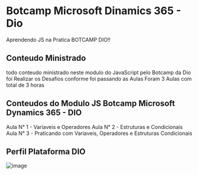 # Botcamp Microsoft Dinamics 365 - Dio
Aprendendo JS na Pratica BOTCAMP DIO!! 

## Conteudo Ministrado
todo conteudo ministrado neste modulo do JavaScript pelo Botcamp da Dio
foi Realizar os Desafios conforme foi passando as Aulas Foram 
3 Aulas com total de 3 horas
## Conteudos do Modulo JS Botcamp Microsoft Dynamics 365 - DIO
Aula N° 1 - Variaveis e Operadores
Aula N° 2 - Estruturas e Condicionais
Aula N° 3 - Praticando com Variaveis, Operadores e Estruturas Condicionais


## Perfil Plataforma DIO
![image](https://user-images.githubusercontent.com/50407088/234126961-76c8250c-41af-464b-ae0e-725d16832e91.png)

